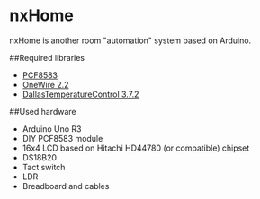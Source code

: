 nxHome
=====

nxHome is another room "automation" system based on Arduino.

##Required libraries
- [PCF8583](https://github.com/edebill/PCF8583)
- [OneWire 2.2](http://www.pjrc.com/teensy/td_libs_OneWire.html)
- [DallasTemperatureControl 3.7.2](http://www.milesburton.com/?title=Dallas_Temperature_Control_Library)

##Used hardware
- Arduino Uno R3
- DIY PCF8583 module
- 16x4 LCD based on Hitachi HD44780 (or compatible) chipset
- DS18B20
- Tact switch
- LDR
- Breadboard and cables

